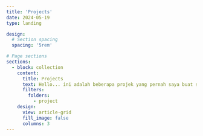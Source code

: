 ```yaml
---
title: 'Projects'
date: 2024-05-19
type: landing

design:
  # Section spacing
  spacing: '5rem'

# Page sections
sections:
  - block: collection
    content:
      title: Projects
      text: Hello... ini adalah beberapa projek yang pernah saya buat selama beberapa tahun terakhir, anda sudah bisa melihatnya dengan meng klik projek yang ingin anda lihat.
      filters:
        folders:
          - project
    design:
      view: article-grid
      fill_image: false
      columns: 3
---
```

